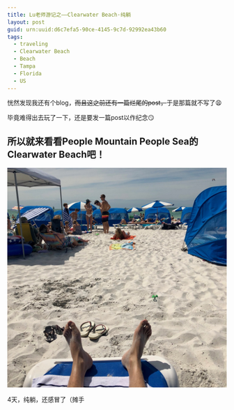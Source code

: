 ```yaml
---
title: Lu老师游记之——Clearwater Beach·纯躺
layout: post
guid: urn:uuid:d6c7efa5-90ce-4145-9c7d-92992ea43b60
tags:
  - traveling
  - Clearwater Beach
  - Beach
  - Tampa
  - Florida
  - US
---
```


恍然发现我还有个blog，~~而且这之前还有一篇烂尾的post，~~于是那篇就不写了:weary:

毕竟难得出去玩了一下，还是要发一篇post以作纪念:smirk:

所以就来看看People Mountain People Sea的Clearwater Beach吧！
---

![beach](/media/files/2019/04/03/IMG_2478.jpg)

4天，纯躺，还感冒了（摊手